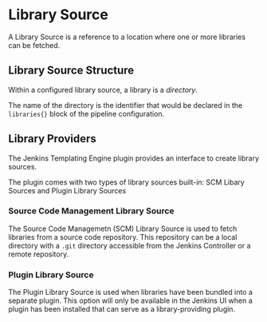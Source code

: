 # Library Source

A Library Source is a reference to a location where one or more libraries can be fetched.

## Library Source Structure

Within a configured library source, a library is a *directory*.

The name of the directory is the identifier that would be declared in the `libraries{}` block of the pipeline configuration.

## Library Providers

The Jenkins Templating Engine plugin provides an interface to create library sources.

The plugin comes with two types of library sources built-in: SCM Libary Sources and Plugin Library Sources

### Source Code Management Library Source

The Source Code Managemetn (SCM) Library Source is used to fetch libraries from a source code repository.
This repository can be a local directory with a `.git` directory accessible from the Jenkins Controller or a remote repository.

### Plugin Library Source

The Plugin Library Source is used when libraries have been bundled into a separate plugin.
This option will only be available in the Jenkins UI when a plugin has been installed that can serve as a library-providing plugin.
